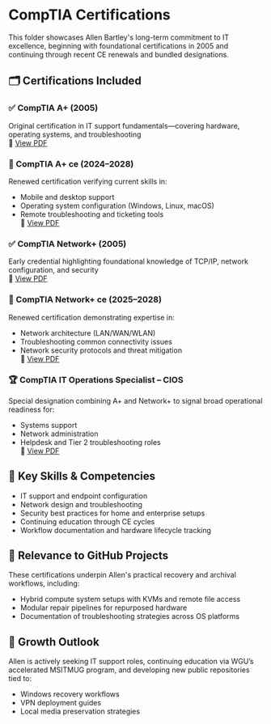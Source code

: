 # CompTIA Certifications

This folder showcases Allen Bartley's long-term commitment to IT excellence, beginning with foundational certifications in 2005 and continuing through recent CE renewals and bundled designations.

## 🗂️ Certifications Included

### ✅ CompTIA A+ (2005)  
Original certification in IT support fundamentals—covering hardware, operating systems, and troubleshooting  
📄 [View PDF](./CompTIA%20A%2B%20certificate.pdf)

### 🔄 CompTIA A+ ce (2024–2028)  
Renewed certification verifying current skills in:
- Mobile and desktop support
- Operating system configuration (Windows, Linux, macOS)
- Remote troubleshooting and ticketing tools  
📄 [View PDF](./CompTIA%20A%2B%20ce%20certificate%206-18-2025.pdf)

### ✅ CompTIA Network+ (2005)  
Early credential highlighting foundational knowledge of TCP/IP, network configuration, and security  
📄 [View PDF](./CompTIA%20Network%2B%20certificate.pdf)

### 🔄 CompTIA Network+ ce (2025–2028)  
Renewed certification demonstrating expertise in:
- Network architecture (LAN/WAN/WLAN)
- Troubleshooting common connectivity issues
- Network security protocols and threat mitigation  
📄 [View PDF](./CompTIA%20Network%2B%20ce%20certificate.pdf)

### 🏆 CompTIA IT Operations Specialist – CIOS  
Special designation combining A+ and Network+ to signal broad operational readiness for:
- Systems support
- Network administration
- Helpdesk and Tier 2 troubleshooting roles  
📄 [View PDF](./CompTIA%20IT%20Operations%20Specialist%20%E2%80%93%20CIOS.pdf)

## 🧠 Key Skills & Competencies

- IT support and endpoint configuration
- Network design and troubleshooting
- Security best practices for home and enterprise setups
- Continuing education through CE cycles
- Workflow documentation and hardware lifecycle tracking

## 📌 Relevance to GitHub Projects

These certifications underpin Allen's practical recovery and archival workflows, including:
- Hybrid compute system setups with KVMs and remote file access
- Modular repair pipelines for repurposed hardware
- Documentation of troubleshooting strategies across OS platforms

## 🚀 Growth Outlook

Allen is actively seeking IT support roles, continuing education via WGU’s accelerated MSITMUG program, and developing new public repositories tied to:
- Windows recovery workflows
- VPN deployment guides
- Local media preservation strategies
